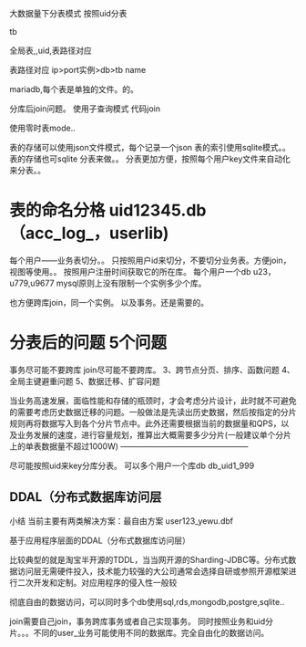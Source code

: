 大数据量下分表模式  按照uid分表

tb

全局表,,uid,表路径对应


表路径对应
ip>port实例>db>tb name

mariadb,每个表是单独的文件。的。

分库后join问题。
使用子查询模式 代码join

使用零时表mode..

表的存储可以使用json文件模式，每个记录一个json
表的索引使用sqlite模式。。
表的存储也可sqlite 分表来做。。
分表更加方便，按照每个用户key文件来自动化来分表。。

# 表的命名分格  uid12345.db （acc_log_，userlib)

每个用户——业务表切分。。
只按照用户id来切分，不要切分业务表。方便join，视图等使用。。
按照用户注册时间获取它的所在库。
每个用户一个db
u23，u779,u9677
mysql原则上没有限制一个实例多少个库。


也方便跨库join，同一个实例。
以及事务。还是需要的。


# 分表后的问题 5个问题

事务尽可能不要跨库
join尽可能不要跨库。
3、跨节点分页、排序、函数问题
4、全局主键避重问题
5、数据迁移、扩容问题

当业务高速发展，面临性能和存储的瓶颈时，才会考虑分片设计，此时就不可避免的需要考虑历史数据迁移的问题。一般做法是先读出历史数据，然后按指定的分片规则再将数据写入到各个分片节点中。此外还需要根据当前的数据量和QPS，以及业务发展的速度，进行容量规划，推算出大概需要多少分片(一般建议单个分片上的单表数据量不超过1000W)
————————————————
 
尽可能按照uid来key分库分表。
可以多个用户一个库db
db_uid1_999


## DDAL（分布式数据库访问层
小结
当前主要有两类解决方案：最自由方案 user123_yewu.dbf

基于应用程序层面的DDAL（分布式数据库访问层） 

比较典型的就是淘宝半开源的TDDL，当当网开源的Sharding-JDBC等。分布式数据访问层无需硬件投入，技术能力较强的大公司通常会选择自研或参照开源框架进行二次开发和定制。对应用程序的侵入性一般较

彻底自由的数据访问，可以同时多个db使用sql,rds,mongodb,postgre,sqlite..

join需要自己join，事务跨库事务或者自己实现事务。
同时按照业务和uid分片。。。不同的user_业务可能使用不同的数据库。完全自由化的数据访问。